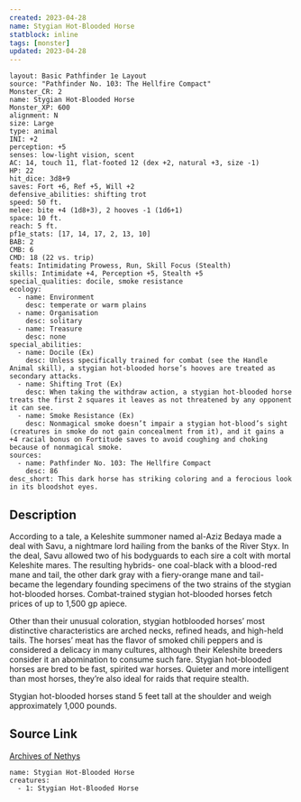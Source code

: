 ```yaml
---
created: 2023-04-28
name: Stygian Hot-Blooded Horse
statblock: inline
tags: [monster]
updated: 2023-04-28
---
```

```statblock
layout: Basic Pathfinder 1e Layout
source: "Pathfinder No. 103: The Hellfire Compact"
Monster_CR: 2
name: Stygian Hot-Blooded Horse
Monster_XP: 600
alignment: N
size: Large
type: animal
INI: +2
perception: +5
senses: low-light vision, scent
AC: 14, touch 11, flat-footed 12 (dex +2, natural +3, size -1)
HP: 22
hit_dice: 3d8+9
saves: Fort +6, Ref +5, Will +2
defensive_abilities: shifting trot
speed: 50 ft.
melee: bite +4 (1d8+3), 2 hooves -1 (1d6+1)
space: 10 ft.
reach: 5 ft.
pf1e_stats: [17, 14, 17, 2, 13, 10]
BAB: 2
CMB: 6
CMD: 18 (22 vs. trip)
feats: Intimidating Prowess, Run, Skill Focus (Stealth)
skills: Intimidate +4, Perception +5, Stealth +5
special_qualities: docile, smoke resistance
ecology:
  - name: Environment
    desc: temperate or warm plains
  - name: Organisation
    desc: solitary
  - name: Treasure
    desc: none
special_abilities:
  - name: Docile (Ex)
    desc: Unless specifically trained for combat (see the Handle Animal skill), a stygian hot-blooded horse’s hooves are treated as secondary attacks.
  - name: Shifting Trot (Ex)
    desc: When taking the withdraw action, a stygian hot-blooded horse treats the first 2 squares it leaves as not threatened by any opponent it can see.
  - name: Smoke Resistance (Ex)
    desc: Nonmagical smoke doesn’t impair a stygian hot-blood’s sight (creatures in smoke do not gain concealment from it), and it gains a +4 racial bonus on Fortitude saves to avoid coughing and choking because of nonmagical smoke.
sources:
  - name: Pathfinder No. 103: The Hellfire Compact
    desc: 86
desc_short: This dark horse has striking coloring and a ferocious look in its bloodshot eyes.
```
## Description
According to a tale, a Keleshite summoner named al-Aziz Bedaya made a deal with Savu, a nightmare lord hailing from the banks of the River Styx. In the deal, Savu allowed two of his bodyguards to each sire a colt with mortal Keleshite mares. The resulting hybrids- one coal-black with a blood-red mane and tail, the other dark gray with a fiery-orange mane and tail-became the legendary founding specimens of the two strains of the stygian hot-blooded horses. Combat-trained stygian hot-blooded horses fetch prices of up to 1,500 gp apiece.

Other than their unusual coloration, stygian hotblooded horses’ most distinctive characteristics are arched necks, refined heads, and high-held tails. The horses’ meat has the flavor of smoked chili peppers and is considered a delicacy in many cultures, although their Keleshite breeders consider it an abomination to consume such fare. Stygian hot-blooded horses are bred to be fast, spirited war horses. Quieter and more intelligent than most horses, they’re also ideal for raids that require stealth.

Stygian hot-blooded horses stand 5 feet tall at the shoulder and weigh approximately 1,000 pounds.
## Source Link
[Archives of Nethys](https://aonprd.com/MonsterDisplay.aspx?ItemName=Stygian%20Hot-Blooded%20Horse)
```encounter-table
name: Stygian Hot-Blooded Horse
creatures:
  - 1: Stygian Hot-Blooded Horse
```
